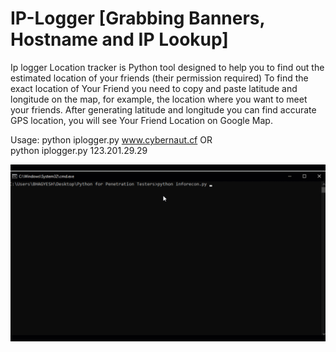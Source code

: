# IP-Logger [Grabbing Banners, Hostname and IP Lookup]

Ip logger Location tracker is Python tool designed to help you to find out the estimated location of your friends (their permission required) To find the exact location of Your Friend you need to copy and paste latitude and longitude on the map, for example, the location where you want to meet your friends. After generating latitude and longitude you can find accurate GPS location, you will see Your Friend Location on Google Map.

Usage: python iplogger.py www.cybernaut.cf OR <br />
       python iplogger.py 123.201.29.29

![](images/IP-Logger.gif)
